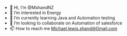- 👋 Hi, I’m @MshandNZ
- 👀 I’m interested in Energy
- 🌱 I’m currently learning Java and Automation testing
- 💞️ I’m looking to collaborate on Automation of salesforce
- 📫 How to reach me Michael.lewis.shand@Gmail.com

<!---
MshandNZ/MshandNZ is a ✨ special ✨ repository because its `README.md` (this file) appears on your GitHub profile.
You can click the Preview link to take a look at your changes.
--->
